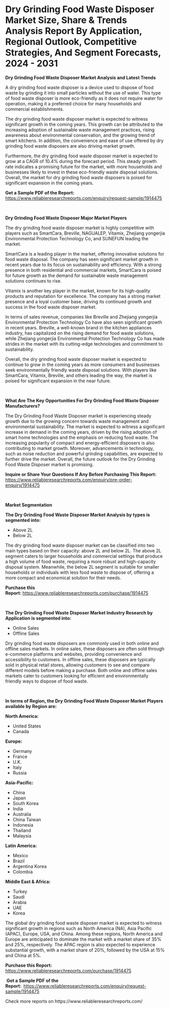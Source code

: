 <p><h1>Dry Grinding Food Waste Disposer Market Size, Share & Trends Analysis Report By Application, Regional Outlook, Competitive Strategies, And Segment Forecasts, 2024 - 2031</h1></p><p><strong>Dry Grinding Food Waste Disposer Market Analysis and Latest Trends</strong></p>
<p><p>A dry grinding food waste disposer is a device used to dispose of food waste by grinding it into small particles without the use of water. This type of food waste disposer is more eco-friendly as it does not require water for operation, making it a preferred choice for many households and commercial establishments.</p><p>The dry grinding food waste disposer market is expected to witness significant growth in the coming years. This growth can be attributed to the increasing adoption of sustainable waste management practices, rising awareness about environmental conservation, and the growing trend of smart kitchens. In addition, the convenience and ease of use offered by dry grinding food waste disposers are also driving market growth.</p><p>Furthermore, the dry grinding food waste disposer market is expected to grow at a CAGR of 10.4% during the forecast period. This steady growth rate indicates a promising future for the market, with more households and businesses likely to invest in these eco-friendly waste disposal solutions. Overall, the market for dry grinding food waste disposers is poised for significant expansion in the coming years.</p></p>
<p><strong>Get a Sample PDF of the Report:&nbsp;</strong> <a href="https://www.reliableresearchreports.com/enquiry/request-sample/1914475">https://www.reliableresearchreports.com/enquiry/request-sample/1914475</a></p>
<p>&nbsp;</p>
<p><strong>Dry Grinding Food Waste Disposer Major Market Players</strong></p>
<p><p>The dry grinding food waste disposer market is highly competitive with players such as SmartCara, Breville, NAGUALEP, Vitamix, Zhejiang yongerjia Environmental Protection Technology Co, and SUNEFUN leading the market. </p><p>SmartCara is a leading player in the market, offering innovative solutions for food waste disposal. The company has seen significant market growth in recent years due to its focus on sustainability and efficiency. With a strong presence in both residential and commercial markets, SmartCara is poised for future growth as the demand for sustainable waste management solutions continues to rise.</p><p>Vitamix is another key player in the market, known for its high-quality products and reputation for excellence. The company has a strong market presence and a loyal customer base, driving its continued growth and success in the food waste disposer market.</p><p>In terms of sales revenue, companies like Breville and Zhejiang yongerjia Environmental Protection Technology Co have also seen significant growth in recent years. Breville, a well-known brand in the kitchen appliances industry, has capitalized on the rising demand for food waste solutions, while Zhejiang yongerjia Environmental Protection Technology Co has made strides in the market with its cutting-edge technologies and commitment to sustainability.</p><p>Overall, the dry grinding food waste disposer market is expected to continue to grow in the coming years as more consumers and businesses seek environmentally friendly waste disposal solutions. With players like SmartCara, Vitamix, Breville, and others leading the way, the market is poised for significant expansion in the near future.</p></p>
<p>&nbsp;</p>
<p><strong>What Are The Key Opportunities For Dry Grinding Food Waste Disposer Manufacturers?</strong></p>
<p><p>The Dry Grinding Food Waste Disposer market is experiencing steady growth due to the growing concern towards waste management and environmental sustainability. The market is expected to witness a significant increase in demand in the coming years, driven by the rising adoption of smart home technologies and the emphasis on reducing food waste. The increasing popularity of compact and energy-efficient disposers is also contributing to market growth. Moreover, advancements in technology, such as noise reduction and powerful grinding capabilities, are expected to further drive the market. Overall, the future outlook for the Dry Grinding Food Waste Disposer market is promising.</p></p>
<p><strong>Inquire or Share Your Questions If Any Before Purchasing This Report:</strong> <a href="https://www.reliableresearchreports.com/enquiry/pre-order-enquiry/1914475">https://www.reliableresearchreports.com/enquiry/pre-order-enquiry/1914475</a></p>
<p>&nbsp;</p>
<p><strong>Market Segmentation</strong></p>
<p><strong>The Dry Grinding Food Waste Disposer Market Analysis by types is segmented into:</strong></p>
<p><ul><li>Above 2L</li><li>Below 2L</li></ul></p>
<p><p>The dry grinding food waste disposer market can be classified into two main types based on their capacity: above 2L and below 2L. The above 2L segment caters to larger households and commercial settings that produce a high volume of food waste, requiring a more robust and high-capacity disposal system. Meanwhile, the below 2L segment is suitable for smaller households or individuals with less food waste to dispose of, offering a more compact and economical solution for their needs.</p></p>
<p><strong>Purchase this Report:&nbsp;</strong><a href="https://www.reliableresearchreports.com/purchase/1914475">https://www.reliableresearchreports.com/purchase/1914475</a></p>
<p>&nbsp;</p>
<p><strong>The Dry Grinding Food Waste Disposer Market Industry Research by Application is segmented into:</strong></p>
<p><ul><li>Online Sales</li><li>Offline Sales</li></ul></p>
<p><p>Dry grinding food waste disposers are commonly used in both online and offline sales markets. In online sales, these disposers are often sold through e-commerce platforms and websites, providing convenience and accessibility to customers. In offline sales, these disposers are typically sold in physical retail stores, allowing customers to see and compare different models before making a purchase. Both online and offline sales markets cater to customers looking for efficient and environmentally friendly ways to dispose of food waste.</p></p>
<p>&nbsp;</p>
<p><strong>In terms of Region, the Dry Grinding Food Waste Disposer Market Players available by Region are:</strong></p>
<p>
    <p> <strong> North America: </strong>
        <ul>
            <li>United States</li>
            <li>Canada</li>
        </ul>
        </p> 
    <p> <strong> Europe: </strong>
        <ul>
            <li>Germany</li>
            <li>France</li>
            <li>U.K.</li>
            <li>Italy</li>
            <li>Russia</li>
        </ul>
        </p> 
    <p> <strong> Asia-Pacific: </strong>
        <ul>
            <li>China</li>
            <li>Japan</li>
            <li>South Korea</li>
            <li>India</li>
            <li>Australia</li>
            <li>China Taiwan</li>
            <li>Indonesia</li>
            <li>Thailand</li>
            <li>Malaysia</li>
        </ul>
        </p> 
    <p> <strong> Latin America: </strong>
        <ul>
            <li>Mexico</li>
            <li>Brazil</li>
            <li>Argentina Korea</li>
            <li>Colombia</li>
        </ul>
        </p> 
    <p> <strong> Middle East & Africa: </strong>
        <ul>
            <li>Turkey</li>
            <li>Saudi</li>
            <li>Arabia</li>
            <li>UAE</li>
            <li>Korea</li>
        </ul>
    </p>
    </p>
<p><p>The global dry grinding food waste disposer market is expected to witness significant growth in regions such as North America (NA), Asia Pacific (APAC), Europe, USA, and China. Among these regions, North America and Europe are anticipated to dominate the market with a market share of 35% and 25%, respectively. The APAC region is also expected to experience substantial growth, with a market share of 20%, followed by the USA at 15% and China at 5%.</p></p>
<p><strong>Purchase this Report: </strong><a href="https://www.reliableresearchreports.com/purchase/1914475">https://www.reliableresearchreports.com/purchase/1914475</a></p>
<p>&nbsp;<strong>Get a Sample PDF of the Report:&nbsp;&nbsp;</strong><a href="https://www.reliableresearchreports.com/enquiry/request-sample/1914475">https://www.reliableresearchreports.com/enquiry/request-sample/1914475</a></p>
<p><strong></strong></p>
<p>Check more reports on https://www.reliableresearchreports.com/</p>